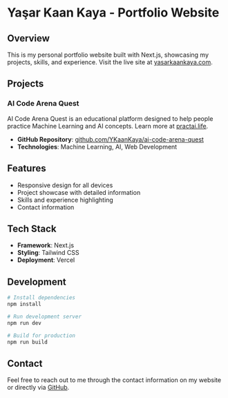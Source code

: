# Yaşar Kaan Kaya - Portfolio Website

## Overview

This is my personal portfolio website built with Next.js, showcasing my projects, skills, and experience. Visit the live site at [yasarkaankaya.com](https://yasarkaankaya.com).

## Projects

### AI Code Arena Quest

AI Code Arena Quest is an educational platform designed to help people practice Machine Learning and AI concepts. Learn more at [practai.life](https://www.practai.life/).

- **GitHub Repository**: [github.com/YKaanKaya/ai-code-arena-quest](https://github.com/YKaanKaya/ai-code-arena-quest)
- **Technologies**: Machine Learning, AI, Web Development

## Features

- Responsive design for all devices
- Project showcase with detailed information
- Skills and experience highlighting
- Contact information

## Tech Stack

- **Framework**: Next.js
- **Styling**: Tailwind CSS
- **Deployment**: Vercel

## Development

```bash
# Install dependencies
npm install

# Run development server
npm run dev

# Build for production
npm run build
```

## Contact

Feel free to reach out to me through the contact information on my website or directly via [GitHub](https://github.com/YKaanKaya).
